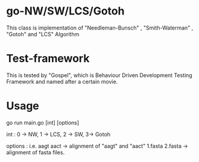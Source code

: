 # go-NW/SW/LCS/Gotoh
 This class is implementation of "Needleman-Bunsch" , "Smith-Waterman" , "Gotoh" and "LCS" Algorithm 

# Test-framework
 This is tested by "Gospel", which is Behaviour Driven Development Testing Framework and named after a certain movie.

# Usage
go run main.go [int] [options]

int : 0 -> NW, 1 -> LCS, 2 -> SW, 3-> Gotoh

options : i.e. aagt aact -> alignment of "aagt" and "aact"
               1.fasta 2.fasta -> alignment of fasta files. 
